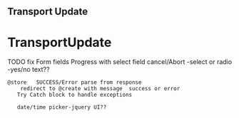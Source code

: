  
## Transport Update

 
# TransportUpdate
TODO
  fix Form fields Progress with  select field
       cancel/Abort -select or radio -yes/no text??

    @store   SUCCESS/Error parse from response 
        redirect to @create with message  success or error
       Try Catch block to handle exceptions

       date/time picker-jquery UI??
